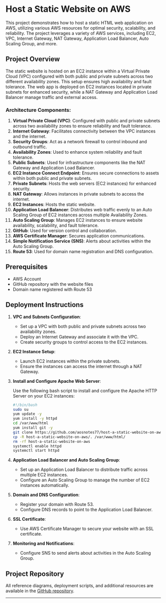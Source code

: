 

# Host a Static Website on AWS

This project demonstrates how to host a static HTML web application on AWS, utilizing various AWS resources for optimal security, scalability, and reliability. The project leverages a variety of AWS services, including EC2, VPC, Internet Gateway, NAT Gateway, Application Load Balancer, Auto Scaling Group, and more.

## Project Overview

The static website is hosted on an EC2 instance within a Virtual Private Cloud (VPC) configured with both public and private subnets across two different availability zones. This setup ensures high availability and fault tolerance. The web app is deployed on EC2 instances located in private subnets for enhanced security, while a NAT Gateway and Application Load Balancer manage traffic and external access.

### Architecture Components:

1. **Virtual Private Cloud (VPC)**: Configured with public and private subnets across two availability zones to ensure reliability and fault tolerance.
2. **Internet Gateway**: Facilitates connectivity between the VPC instances and the internet.
3. **Security Groups**: Act as a network firewall to control inbound and outbound traffic.
4. **Availability Zones**: Used to enhance system reliability and fault tolerance.
5. **Public Subnets**: Used for infrastructure components like the NAT Gateway and Application Load Balancer.
6. **EC2 Instance Connect Endpoint**: Ensures secure connections to assets within both public and private subnets.
7. **Private Subnets**: Hosts the web servers (EC2 instances) for enhanced security.
8. **NAT Gateway**: Allows instances in private subnets to access the internet.
9. **EC2 Instances**: Hosts the static website.
10. **Application Load Balancer**: Distributes web traffic evenly to an Auto Scaling Group of EC2 instances across multiple Availability Zones.
11. **Auto Scaling Group**: Manages EC2 instances to ensure website availability, scalability, and fault tolerance.
12. **GitHub**: Used for version control and collaboration.
13. **AWS Certificate Manager**: Secures application communications.
14. **Simple Notification Service (SNS)**: Alerts about activities within the Auto Scaling Group.
15. **Route 53**: Used for domain name registration and DNS configuration.

## Prerequisites

- AWS Account
- GitHub repository with the website files
- Domain name registered with Route 53

## Deployment Instructions

1. **VPC and Subnets Configuration**:
    - Set up a VPC with both public and private subnets across two availability zones.
    - Deploy an Internet Gateway and associate it with the VPC.
    - Create security groups to control access to the EC2 instances.

2. **EC2 Instance Setup**:
    - Launch EC2 instances within the private subnets.
    - Ensure the instances can access the internet through a NAT Gateway.

3. **Install and Configure Apache Web Server**:

    Use the following bash script to install and configure the Apache HTTP Server on your EC2 instances:

    ```bash
    #!/bin/bash 
    sudo su 
    yum update -y 
    yum install -y httpd 
    cd /var/www/html 
    yum install git -y 
    git clone https://github.com/aosnotes77/host-a-static-website-on-aws.git 
    cp -R host-a-static-website-on-aws/. /var/www/html/ 
    rm -rf host-a-static-website-on-aws 
    systemctl enable httpd  
    systemctl start httpd 
    ```

4. **Application Load Balancer and Auto Scaling Group**:
    - Set up an Application Load Balancer to distribute traffic across multiple EC2 instances.
    - Configure an Auto Scaling Group to manage the number of EC2 instances automatically.

5. **Domain and DNS Configuration**:
    - Register your domain with Route 53.
    - Configure DNS records to point to the Application Load Balancer.

6. **SSL Certificate**:
    - Use AWS Certificate Manager to secure your website with an SSL certificate.

7. **Monitoring and Notifications**:
    - Configure SNS to send alerts about activities in the Auto Scaling Group.

## Project Repository

All reference diagrams, deployment scripts, and additional resources are available in the [GitHub repository](https://github.com/eam-hub/static-website-on-aws.git).

---
